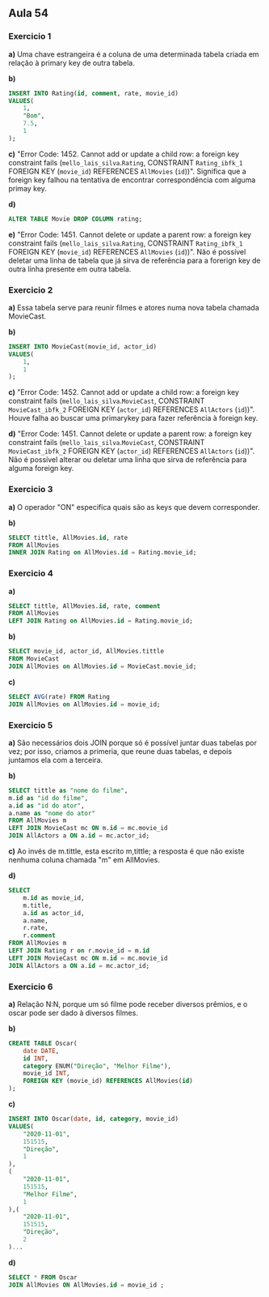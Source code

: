 ## Aula 54 

### Exercicio 1

**a)** Uma chave estrangeira é a coluna de uma determinada tabela criada em relação à primary key de outra tabela. 

**b)** 
~~~SQL
INSERT INTO Rating(id, comment, rate, movie_id)
VALUES(
    1, 
    "Bom", 
    7.5, 
    1
);
~~~

**c)** "Error Code: 1452. Cannot add or update a child row: a foreign key constraint fails (`mello_lais_silva`.`Rating`, CONSTRAINT `Rating_ibfk_1` FOREIGN KEY (`movie_id`) REFERENCES `AllMovies` (`id`))". Significa que a foreign key falhou na tentativa de encontrar correspondência com alguma primay key. 

**d)**
~~~SQL
ALTER TABLE Movie DROP COLUMN rating;
~~~

**e)** "Error Code: 1451. Cannot delete or update a parent row: a foreign key constraint fails (`mello_lais_silva`.`Rating`, CONSTRAINT `Rating_ibfk_1` FOREIGN KEY (`movie_id`) REFERENCES `AllMovies` (`id`))". Não é possível deletar uma linha de tabela que já sirva de referência para a forerign key de outra linha presente em outra tabela.

### Exercicio 2

**a)** Essa tabela serve para reunir filmes e atores numa nova tabela chamada MovieCast.

**b)**  
~~~SQL
INSERT INTO MovieCast(movie_id, actor_id)
VALUES(
    1, 
    1
);
~~~

**c)** "Error Code: 1452. Cannot add or update a child row: a foreign key constraint fails (`mello_lais_silva`.`MovieCast`, CONSTRAINT `MovieCast_ibfk_2` FOREIGN KEY (`actor_id`) REFERENCES `AllActors` (`id`))". Houve falha ao buscar uma primarykey para fazer referência à foreign key. 

**d)** "Error Code: 1451. Cannot delete or update a parent row: a foreign key constraint fails (`mello_lais_silva`.`MovieCast`, CONSTRAINT `MovieCast_ibfk_2` FOREIGN KEY (`actor_id`) REFERENCES `AllActors` (`id`))". Não é possível alterar ou deletar uma linha que sirva de referência para alguma foreign key. 

### Exercicio 3

**a)** O operador "ON" especifica quais são as keys que devem corresponder. 

**b)** 
~~~SQL
SELECT tittle, AllMovies.id, rate 
FROM AllMovies
INNER JOIN Rating on AllMovies.id = Rating.movie_id;
~~~

### Exercicio 4

**a)** 
~~~SQL
SELECT tittle, AllMovies.id, rate, comment 
FROM AllMovies
LEFT JOIN Rating on AllMovies.id = Rating.movie_id;
~~~

**b)** 
~~~SQL
SELECT movie_id, actor_id, AllMovies.tittle 
FROM MovieCast
JOIN AllMovies on AllMovies.id = MovieCast.movie_id;
~~~

**c)**
~~~SQL
SELECT AVG(rate) FROM Rating
JOIN AllMovies on AllMovies.id = movie_id;
~~~
### Exercicio 5
**a)** São necessários dois JOIN porque só é possível juntar duas tabelas por vez; por isso, criamos a primeria, que reune duas tabelas, e depois juntamos ela com a terceira. 

**b)** 
~~~SQL
SELECT tittle as "nome do filme", 
m.id as "id do filme", 
a.id as "id do ator", 
a.name as "nome do ator" 
FROM AllMovies m
LEFT JOIN MovieCast mc ON m.id = mc.movie_id
JOIN AllActors a ON a.id = mc.actor_id;
~~~

**c)** Ao invés de m.tittle, esta escrito m,tittle; a resposta é que não existe nenhuma coluna chamada "m" em AllMovies. 

**d)** 
~~~SQL
SELECT 
	m.id as movie_id, 
    m.title, 
    a.id as actor_id, 
    a.name, 
    r.rate, 
    r.comment 
FROM AllMovies m
LEFT JOIN Rating r on r.movie_id = m.id
LEFT JOIN MovieCast mc ON m.id = mc.movie_id
JOIN AllActors a ON a.id = mc.actor_id;
~~~

### Exercicio 6

**a)** Relação N:N, porque um só filme pode receber diversos prêmios, e o oscar pode ser dado à diversos filmes.

**b)** 
~~~SQL
CREATE TABLE Oscar(
    date DATE, 
    id INT, 
    category ENUM("Direção", "Melhor Filme"), 
    movie_id INT,
    FOREIGN KEY (movie_id) REFERENCES AllMovies(id)
);
~~~

**c)** 
~~~SQL
INSERT INTO Oscar(date, id, category, movie_id)
VALUES(
    "2020-11-01", 
    151515, 
    "Direção", 
    1
), 
(
    "2020-11-01", 
    151515, 
    "Melhor Filme", 
    1
),( 
    "2020-11-01", 
    151515, 
    "Direção", 
    2
)...
~~~

**d)** 
~~~SQL
SELECT * FROM Oscar
JOIN AllMovies ON AllMovies.id = movie_id ;
~~~



 


